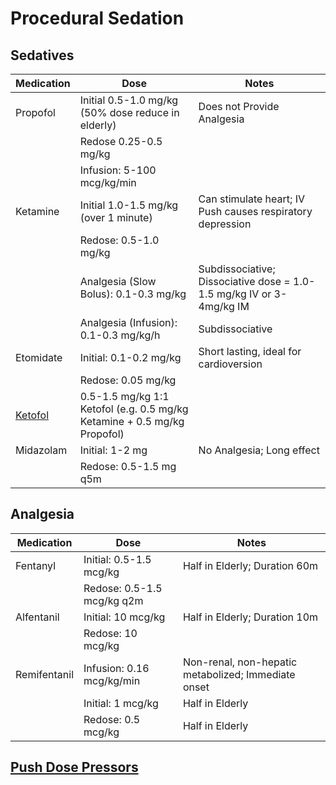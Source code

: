 # Procedural Sedation

## Sedatives

| Medication 	| Dose                                                                     	| Notes                                                                	|
|------------	|--------------------------------------------------------------------------	|----------------------------------------------------------------------	|
| Propofol   	| Initial 0.5-1.0 mg/kg (50% dose reduce in elderly)                       	| Does not Provide Analgesia                                           	|
|            	| Redose 0.25-0.5 mg/kg                                                    	|                                                                      	|
|            	| Infusion: 5-100 mcg/kg/min                                               	|                                                                      	|
| Ketamine   	| Initial 1.0-1.5 mg/kg (over 1 minute)                                    	| Can stimulate heart; IV Push causes respiratory depression           	|
|            	| Redose: 0.5-1.0 mg/kg                                                    	|                                                                      	|
|            	| Analgesia (Slow Bolus): 0.1-0.3 mg/kg                                    	| Subdissociative; Dissociative dose = 1.0-1.5 mg/kg IV or 3-4mg/kg IM 	|
|            	| Analgesia (Infusion): 0.1-0.3 mg/kg/h                                    	| Subdissociative                                                      	|
| Etomidate  	| Initial: 0.1-0.2 mg/kg                                                   	| Short lasting, ideal for cardioversion                               	|
|            	| Redose: 0.05 mg/kg                                                       	|                                                                      	|
| [Ketofol](https://www.aliem.com/ketofol-game-changer-procedural-sedation/)    	| 0.5-1.5 mg/kg 1:1 Ketofol (e.g. 0.5 mg/kg Ketamine + 0.5 mg/kg Propofol) 	|                                                                      	|
| Midazolam  	| Initial: 1-2 mg                                                          	| No Analgesia; Long effect                                            	|
|            	| Redose: 0.5-1.5 mg q5m                                                   	|                                                                      	|

## Analgesia
| Medication   	| Dose                       	| Notes                                               	|
|--------------	|----------------------------	|-----------------------------------------------------	|
| Fentanyl     	| Initial: 0.5-1.5 mcg/kg    	| Half in Elderly; Duration 60m                       	|
|              	| Redose: 0.5-1.5 mcg/kg q2m 	|                                                     	|
| Alfentanil   	| Initial: 10 mcg/kg         	| Half in Elderly; Duration 10m                       	|
|              	| Redose: 10 mcg/kg          	|                                                     	|
| Remifentanil 	| Infusion: 0.16 mcg/kg/min  	| Non-renal, non-hepatic metabolized; Immediate onset 	|
|              	| Initial: 1 mcg/kg          	| Half in Elderly                                     	|
|              	| Redose: 0.5 mcg/kg         	| Half in Elderly                                     	|


## [Push Dose Pressors](/drugs/vasopressors/#push-dose)